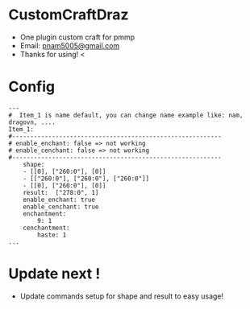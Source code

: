 # CustomCraftDraz
- One plugin custom craft for pmmp 
- Email: pnam5005@gmail.com
- Thanks for using! <
# Config 
```
---
#  Item_1 is name default, you can change name example like: nam, dragovn, ....
Item_1:
#----------------------------------------------------------
# enable_enchant: false => not working
# enable_cenchant: false => not working
#----------------------------------------------------------     
    shape:
    - [[0], ["260:0"], [0]]
    - [["260:0"], ["260:0"], ["260:0"]]
    - [[0], ["260:0"], [0]]    
    result:  ["278:0", 1]
    enable_enchant: true
    enable_cenchant: true
    enchantment: 
        9: 1
    cenchantment: 
        haste: 1       
...
```
# Update next !
- Update commands setup for shape and result to easy usage!
